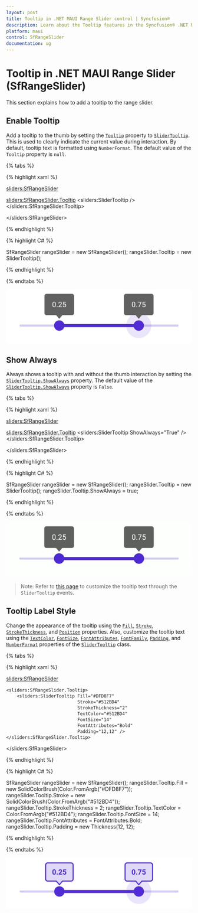 ```yaml
---
layout: post
title: Tooltip in .NET MAUI Range Slider control | Syncfusion®
description: Learn about the Tooltip features in the Syncfusion® .NET MAUI Range Slider (SfRangeSlider) control and more.
platform: maui
control: SfRangeSlider
documentation: ug
---
```


# Tooltip in .NET MAUI Range Slider (SfRangeSlider)

This section explains how to add a tooltip to the range slider.

## Enable Tooltip

Add a tooltip to the thumb by setting the [`Tooltip`](https://help.syncfusion.com/cr/maui/Syncfusion.Maui.Sliders.RangeView-1.html#Syncfusion_Maui_Sliders_RangeView_1_Tooltip) property to [`SliderTooltip`](https://help.syncfusion.com/cr/maui/Syncfusion.Maui.Sliders.SliderTooltip.html). This is used to clearly indicate the current value during interaction. By default, tooltip text is formatted using `NumberFormat`. The default value of the `Tooltip` property is `null`.

{% tabs %}

{% highlight xaml %}

<sliders:SfRangeSlider>
   
   <sliders:SfRangeSlider.Tooltip>
      <sliders:SliderTooltip />
   </sliders:SfRangeSlider.Tooltip>

</sliders:SfRangeSlider>

{% endhighlight %}

{% highlight C# %}

SfRangeSlider rangeSlider = new SfRangeSlider();
rangeSlider.Tooltip = new SliderTooltip();

{% endhighlight %}

{% endtabs %}

![RangeSlider tooltip](images/tooltip/tooltip.png)

## Show Always

Always shows a tooltip with and without the thumb interaction by setting the [`SliderTooltip.ShowAlways`](https://help.syncfusion.com/cr/maui/Syncfusion.Maui.Sliders.SliderTooltip.html#Syncfusion_Maui_Sliders_SliderTooltip_ShowAlways) property. The default value of the [`SliderTooltip.ShowAlways`](https://help.syncfusion.com/cr/maui/Syncfusion.Maui.Sliders.SliderTooltip.html#Syncfusion_Maui_Sliders_SliderTooltip_ShowAlways) property is `False`.

{% tabs %}

{% highlight xaml %}

<sliders:SfRangeSlider>
   
   <sliders:SfRangeSlider.Tooltip>
      <sliders:SliderTooltip ShowAlways="True" />
   </sliders:SfRangeSlider.Tooltip>

</sliders:SfRangeSlider>

{% endhighlight %}

{% highlight C# %}

SfRangeSlider rangeSlider = new SfRangeSlider();
rangeSlider.Tooltip = new SliderTooltip();
rangeSlider.Tooltip.ShowAlways = true;

{% endhighlight %}

{% endtabs %}

![RangeSlider show always tooltip](images/tooltip/show-always-tooltip.gif)

> Note: Refer to [this page](https://help.syncfusion.com/maui/range-slider/events-and-commands#tooltip-text-format) to customize the tooltip text through the `SliderTooltip` events.

## Tooltip Label Style

Change the appearance of the tooltip using the [`Fill`](https://help.syncfusion.com/cr/maui/Syncfusion.Maui.Sliders.SliderTooltip.html#Syncfusion_Maui_Sliders_SliderTooltip_Fill), [`Stroke`](https://help.syncfusion.com/cr/maui/Syncfusion.Maui.Sliders.SliderTooltip.html#Syncfusion_Maui_Sliders_SliderTooltip_Stroke), [`StrokeThickness`](https://help.syncfusion.com/cr/maui/Syncfusion.Maui.Sliders.SliderTooltip.html#Syncfusion_Maui_Sliders_SliderTooltip_StrokeThickness), and [`Position`](https://help.syncfusion.com/cr/maui/Syncfusion.Maui.Sliders.SliderTooltip.html#Syncfusion_Maui_Sliders_SliderTooltip_Position) properties. Also, customize the tooltip text using the [`TextColor`](https://help.syncfusion.com/cr/maui/Syncfusion.Maui.Sliders.SliderTooltip.html#Syncfusion_Maui_Sliders_SliderTooltip_TextColor), [`FontSize`](https://help.syncfusion.com/cr/maui/Syncfusion.Maui.Sliders.SliderTooltip.html#Syncfusion_Maui_Sliders_SliderTooltip_FontSize), [`FontAttributes`](https://help.syncfusion.com/cr/maui/Syncfusion.Maui.Sliders.SliderTooltip.html#Syncfusion_Maui_Sliders_SliderTooltip_FontAttributes), [`FontFamily`](https://help.syncfusion.com/cr/maui/Syncfusion.Maui.Sliders.SliderTooltip.html#Syncfusion_Maui_Sliders_SliderTooltip_FontFamily), [`Padding`](https://help.syncfusion.com/cr/maui/Syncfusion.Maui.Sliders.SliderTooltip.html#Syncfusion_Maui_Sliders_SliderTooltip_Padding), and [`NumberFormat`](https://help.syncfusion.com/cr/maui/Syncfusion.Maui.Sliders.SliderTooltip.html#Syncfusion_Maui_Sliders_SliderTooltip_NumberFormat) properties of the [`SliderTooltip`](https://help.syncfusion.com/cr/maui/Syncfusion.Maui.Sliders.SliderTooltip.html) class.

{% tabs %}

{% highlight xaml %}

<sliders:SfRangeSlider>

    <sliders:SfRangeSlider.Tooltip>
        <sliders:SliderTooltip Fill="#DFD8F7"
                               Stroke="#512BD4"
                               StrokeThickness="2"
                               TextColor="#512BD4"
                               FontSize="14"
                               FontAttributes="Bold"
                               Padding="12,12" />
    </sliders:SfRangeSlider.Tooltip>

</sliders:SfRangeSlider>

{% endhighlight %}

{% highlight C# %}

SfRangeSlider rangeSlider = new SfRangeSlider();
rangeSlider.Tooltip.Fill = new SolidColorBrush(Color.FromArgb("#DFD8F7"));
rangeSlider.Tooltip.Stroke = new SolidColorBrush(Color.FromArgb("#512BD4"));
rangeSlider.Tooltip.StrokeThickness = 2;
rangeSlider.Tooltip.TextColor = Color.FromArgb("#512BD4");
rangeSlider.Tooltip.FontSize = 14;
rangeSlider.Tooltip.FontAttributes = FontAttributes.Bold;
rangeSlider.Tooltip.Padding = new Thickness(12, 12);

{% endhighlight %}

{% endtabs %}

![RangeSlider tooltip style](images/tooltip/tooltip-style.png)

